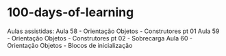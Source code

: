 # 100-days-of-learning
Aulas assistidas:
Aula 58 - Orientação Objetos - Construtores pt 01
Aula 59 - Orientação Objetos - Construtores pt 02 - Sobrecarga
Aula 60 - Orientação Objetos - Blocos de inicialização
